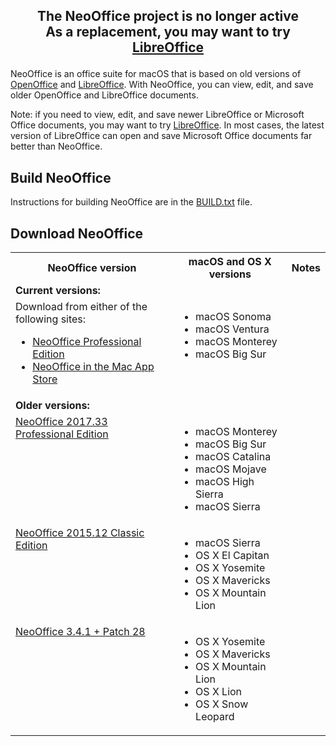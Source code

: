 ## <p align="center">The NeoOffice project is no longer active<br>As a replacement, you may want to try <a href="http://www.libreoffice.org/">LibreOffice</a></p>

NeoOffice is an office suite for macOS that is based on old versions of <a href="http://www.openoffice.org/">OpenOffice</a> and <a href="http://www.libreoffice.org/">LibreOffice</a>. With NeoOffice, you can view, edit, and save older OpenOffice and LibreOffice documents.

Note: if you need to view, edit, and save newer LibreOffice or Microsoft Office documents, you may want to try <a href="http://www.libreoffice.org/">LibreOffice</a>. In most cases, the latest version of LibreOffice can open and save Microsoft Office documents far better than NeoOffice.

## Build NeoOffice
Instructions for building NeoOffice are in the <a href="BUILD.txt">BUILD.txt</a> file.

## Download NeoOffice
<table>
  <tr>
    <th>NeoOffice version</th>
    <th>macOS and OS X versions</th>
    <th><!-- width="30%"-->Notes</th>
  </tr>
  <tr valign="top">
    <td colspan="3"><b>Current versions:</b></td>
  </tr>
  <tr valign="top">
    <td>Download from either of the following sites:
      <ul>
        <li><a href="https://github.com/neooffice/NeoOffice/releases/latest">NeoOffice Professional Edition</a></li>
        <li><a href="https://apps.apple.com/app/neooffice/id639210716?mt=12">NeoOffice in the Mac App Store</a></li>
      </ul>
    </td>
    <td>
      <ul>
        <li>macOS Sonoma</li>
        <li>macOS Ventura</li>
        <li>macOS Monterey</li>
        <li>macOS Big Sur</li>
      </ul>
    </td>
    <td><!--Mac App Store users: <a href="https://www.neooffice.org/neojava/macappstore.php">some features are not available</a> in the Mac App Store version in order to comply with Apple's Mac App Store security requirements--></td>
  </tr>
  <tr valign="top">
    <td colspan="3"><b>Older versions:</b></td>
  </tr>
  <tr valign="top">
    <td><a href="https://github.com/neooffice/NeoOffice/releases/tag/NeoOffice-2017_33">NeoOffice 2017.33 Professional Edition</a></td>
    <td>
      <ul>
        <li>macOS Monterey</li>
        <li>macOS Big Sur</li>
        <li>macOS Catalina</li>
        <li>macOS Mojave</li>
        <li>macOS High Sierra</li>
        <li>macOS Sierra
      </ul>
    </td>
    <td></td>
  </tr>
  <tr valign="top">
    <td><a href="https://github.com/neooffice/NeoOffice/releases/tag/NeoOffice-2015_12_Classic_Edition">NeoOffice 2015.12 Classic Edition</a></td>
    <td>
      <ul>
        <li>macOS Sierra</li>
        <li>OS X El Capitan</li>
        <li>OS X Yosemite</li>
        <li>OS X Mavericks</li>
        <li>OS X Mountain Lion</li>
      </ul>
    </td>
    <td></td>
  </tr>
  <tr valign="top">
    <td><a href="https://github.com/neooffice/NeoOffice/releases/tag/NeoOffice-3_4_1-28">NeoOffice 3.4.1 + Patch 28</a></td>
    <td>
      <ul>
        <li>OS X Yosemite</li>
        <li>OS X Mavericks</li>
        <li>OS X Mountain Lion</li>
        <li>OS X Lion</li>
        <li>OS X Snow Leopard</li>
      </ul>
    </td>
    <td></td>
  </tr>
</table>
